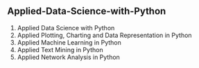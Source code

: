 ## Applied-Data-Science-with-Python

1. Applied Data Science with Python
2. Applied Plotting, Charting and Data Representation in Python
3. Applied Machine Learning in Python
4. Applied Text Mining in Python
5. Applied Network Analysis in Python
